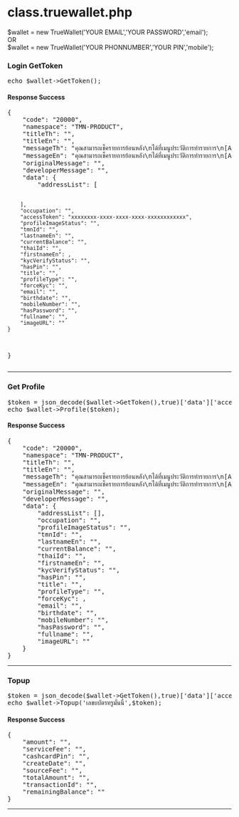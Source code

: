 # class.truewallet.php

$wallet = new TrueWallet('YOUR EMAIL','YOUR PASSWORD','email');<br>
OR<br>
$wallet = new TrueWallet('YOUR PHONNUMBER','YOUR PIN','mobile');


<h3>Login GetToken</h3>
<pre>
echo $wallet->GetToken();
</pre>
<h4>Response Success</h4>
<pre>
{
	"code": "20000",
	"namespace": "TMN-PRODUCT",
	"titleTh": "",
	"titleEn": "",
	"messageTh": "คุณสามารถเช็ครายการย้อนหลัง\nได้ที่เมนูประวัติการทำรายการ\n[APR-20000]",
	"messageEn": "คุณสามารถเช็ครายการย้อนหลัง\nได้ที่เมนูประวัติการทำรายการ\n[APR-20000]",
	"originalMessage": "",
	"developerMessage": "",
	"data": {
		"addressList": [

		],
		"occupation": "",
		"accessToken": "xxxxxxxx-xxxx-xxxx-xxxx-xxxxxxxxxxxx",
		"profileImageStatus": "",
		"tmnId": "",
		"lastnameEn": "",
		"currentBalance": "",
		"thaiId": "",
		"firstnameEn": ,
		"kycVerifyStatus": "",
		"hasPin": "",
		"title": "",
		"profileType": "",
		"forceKyc": "",
		"email": "",
		"birthdate": "",
		"mobileNumber": "",
		"hasPassword": "",
		"fullname": "",
		"imageURL": ""
	}
}
</pre>
<hr>
<h3>Get Profile</h3>
<pre>
$token = json_decode($wallet->GetToken(),true)['data']['accessToken']; 
echo $wallet->Profile($token);
</pre>
<h4>Response Success</h4>
<pre>
{
	"code": "20000",
	"namespace": "TMN-PRODUCT",
	"titleTh": "",
	"titleEn": "",
	"messageTh": "คุณสามารถเช็ครายการย้อนหลัง\nได้ที่เมนูประวัติการทำรายการ\n[APR-20000]",
	"messageEn": "คุณสามารถเช็ครายการย้อนหลัง\nได้ที่เมนูประวัติการทำรายการ\n[APR-20000]",
	"originalMessage": "",
	"developerMessage": "",
	"data": {
		"addressList": [],
		"occupation": "",
		"profileImageStatus": "",
		"tmnId": "",
		"lastnameEn": "",
		"currentBalance": "",
		"thaiId": "",
		"firstnameEn": "",
		"kycVerifyStatus": "",
		"hasPin": "",
		"title": "",
		"profileType": "",
		"forceKyc": ,
		"email": "",
		"birthdate": "",
		"mobileNumber": "",
		"hasPassword": "",
		"fullname": "",
		"imageURL": ""
	}
}
</pre>
<hr>
<h3>Topup</h3>
<pre>
$token = json_decode($wallet->GetToken(),true)['data']['accessToken']; 
echo $wallet->Topup('เลขบบัตรทรูมั่นนี่',$token);
</pre>
<h4>Response Success</h4>
<pre>
{
	"amount": "",
	"serviceFee": "",
	"cashcardPin": "",
	"createDate": "",
	"sourceFee": "",
	"totalAmount": "",
	"transactionId": "",
	"remainingBalance": ""
}
</pre>
<hr>